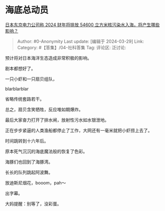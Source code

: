 # 海底总动员
[日本东京电力公司称 2024 财年将排放 54600 立方米核污染水入海，将产生哪些影响？](https://www.zhihu.com/question/650574774/answer/3447481343)

> Author: #0-Anonymity
> Last update: [编辑于 2024-03-29]
> Link:
> Category: #【答集】/04-社科答集 
> Tag: 
> 评论区:
> 泛讨论:

预计将对日本海洋生态造成非常积极的影响。

剧本都想好了。

一只小虾和一只扇贝组队，

blarblarblar

省略传统套路若干。

总之，扇贝含笑牺牲，反应堆如期爆炸。

最后大家奋力打开了排水闸，放射性污水如水银泄地。

正在步步紧逼的人类渔船都停止了工作，大网还有一毫米就把小虾捞上去了。

时间跳转到十六年后。

原本死气沉沉的海底魔法般的恢复了色彩。

海豚们也回到了海豚湾。

长长的队列跳起阿波舞。

放迪斯尼烟花，booom，pah～

出字幕。

大妈提醒：别等了，没彩蛋。
